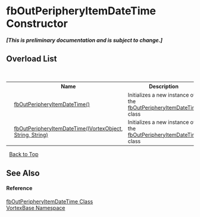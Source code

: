 # fbOutPeripheryItemDateTime Constructor 
 _**\[This is preliminary documentation and is subject to change.\]**_


## Overload List
&nbsp;<table><tr><th></th><th>Name</th><th>Description</th></tr><tr><td>![Public method](media/pubmethod.gif "Public method")</td><td><a href="M_VortexBase_fbOutPeripheryItemDateTime__ctor.md">fbOutPeripheryItemDateTime()</a></td><td>
Initializes a new instance of the <a href="T_VortexBase_fbOutPeripheryItemDateTime.md">fbOutPeripheryItemDateTime</a> class</td></tr><tr><td>![Public method](media/pubmethod.gif "Public method")</td><td><a href="M_VortexBase_fbOutPeripheryItemDateTime__ctor_1.md">fbOutPeripheryItemDateTime(IVortexObject, String, String)</a></td><td>
Initializes a new instance of the <a href="T_VortexBase_fbOutPeripheryItemDateTime.md">fbOutPeripheryItemDateTime</a> class</td></tr></table>&nbsp;
<a href="#fboutperipheryitemdatetime-constructor">Back to Top</a>

## See Also


#### Reference
<a href="T_VortexBase_fbOutPeripheryItemDateTime.md">fbOutPeripheryItemDateTime Class</a><br /><a href="N_VortexBase.md">VortexBase Namespace</a><br />